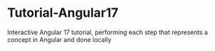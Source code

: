 # Tutorial-Angular17
Interactive Angular 17 tutorial, performing each step that represents a concept in Angular and done locally 
